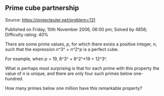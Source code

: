 Prime cube partnership
----------------------

Source: https://projecteuler.net/problem=131

Published on Friday, 10th November 2006, 06:00 pm; Solved by 4856;
Difficulty rating: 40%

There are some prime values, *p*, for which there exists a positive
integer, *n*, such that the expression *n*^3^ + *n*^2^*p* is a perfect
cube.

For example, when *p* = 19, 8^3^ + 8^2^×19 = 12^3^.

What is perhaps most surprising is that for each prime with this
property the value of *n* is unique, and there are only four such primes
below one-hundred.

How many primes below one million have this remarkable property?
